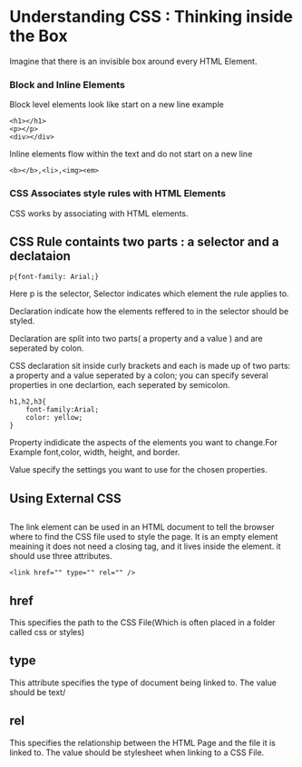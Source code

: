 # Understanding CSS : Thinking inside the Box

Imagine that there is an invisible box around every HTML Element.

### Block and Inline Elements

Block level elements look like start on a new line example
```
<h1></h1>
<p></p>
<div></div>

```

Inline elements flow within the text and do not start on a new line
```
<b></b>,<li>,<img><em>

```
### CSS Associates style rules with HTML Elements

CSS works by associating with HTML elements. 

## CSS Rule containts two parts : a selector and a declataion 

```
p{font-family: Arial;}

```

Here p is the selector, Selector indicates which element the rule applies to.

Declaration indicate how the elements reffered to in the selector should be styled.

Declaration are split into two parts( a property and a value ) and are seperated by colon.

CSS declaration sit inside curly brackets and each is made up of two parts: a property and a value seperated by a colon; you can specify several properties in one declartion, each seperated by semicolon.

```
h1,h2,h3{
    font-family:Arial;
    color: yellow;
}
```
Property indidicate the aspects of the elements you want to change.For Example font,color, width, height, and border.

Value specify the settings you want to use for the chosen properties. 

## Using External CSS

## <link>

The link element can be used in an HTML document to tell the browser where to find the CSS file used to style the page. It is an empty element meaining it does not need a closing tag, and it lives inside the <head> element. it should use three attributes.

```
<link href="" type="" rel="" />
```
## href

This specifies the path to the CSS File(Which is often placed in a folder called css or styles)

## type 

This attribute specifies the type of document being linked to. The value should be text/

## rel

This specifies the relationship between the HTML Page and the file it is linked to. The value should be stylesheet when linking to a CSS File.
